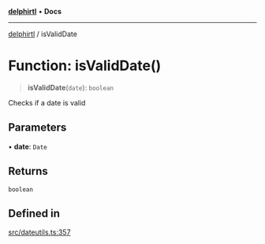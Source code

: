 [**delphirtl**](../README.md) • **Docs**

***

[delphirtl](../globals.md) / isValidDate

# Function: isValidDate()

> **isValidDate**(`date`): `boolean`

Checks if a date is valid

## Parameters

• **date**: `Date`

## Returns

`boolean`

## Defined in

[src/dateutils.ts:357](https://github.com/chuacw/delphirtl/blob/48cfb097286672c971bbebd46ef739959b561e2a/src/dateutils.ts#L357)
